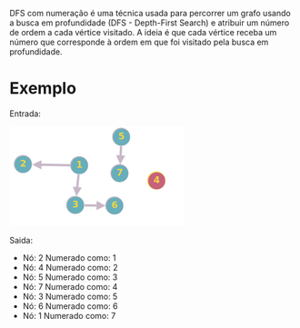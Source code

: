 DFS com numeração é uma técnica usada para percorrer um grafo usando a busca em profundidade (DFS - Depth-First Search) e atribuir um número de ordem a cada vértice visitado. A ideia é que cada vértice receba um número que corresponde à ordem em que foi visitado pela busca em profundidade.

# Exemplo

Entrada:

![App Screenshot](./assets/grafo.png)

Saida:
- Nó: 2 Numerado como: 1
- Nó: 4 Numerado como: 2
- Nó: 5 Numerado como: 3
- Nó: 7 Numerado como: 4
- Nó: 3 Numerado como: 5
- Nó: 6 Numerado como: 6
- Nó: 1 Numerado como: 7